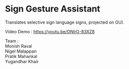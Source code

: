 # Sign Gesture Assistant
 Translates selective sign language signs, projected on GUI. 

Video Demo : https://youtu.be/ONlrG-83XZ8

Team :
<br>
Monish Raval
<br>
Nigel Malappan
<br>
Pratik Mahankal
<br>
Yugandhar Khair
